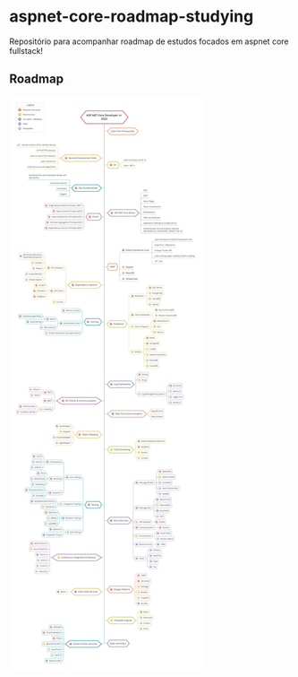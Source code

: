 # aspnet-core-roadmap-studying

Repositório para acompanhar roadmap de estudos focados em aspnet core fullstack!

## Roadmap


![Screenshot](roadmap.png)
